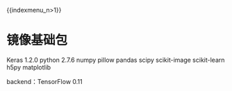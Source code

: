 {{indexmenu_n>1}}

# 镜像基础包

Keras 1.2.0 
python 2.7.6 
numpy 
pillow 
pandas 
scipy 
scikit-image 
scikit-learn 
h5py 
matplotlib 

backend：TensorFlow 0.11

